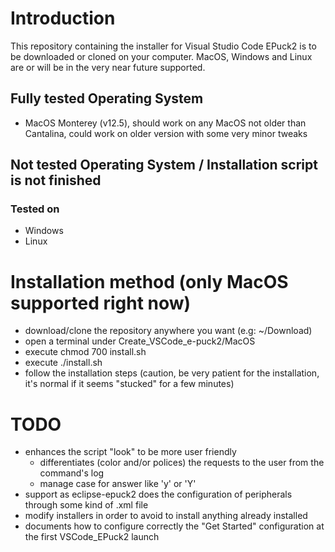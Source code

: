 # Introduction
This repository containing the installer for Visual Studio Code EPuck2 is to be downloaded or cloned on your computer.
MacOS, Windows and Linux are or will be in the very near future supported.  

## Fully tested Operating System
- MacOS Monterey (v12.5), should work on any MacOS not older than Cantalina, could work on older version with some very minor tweaks

## Not tested Operating System / Installation script is not finished
### Tested on
- Windows
- Linux

# Installation method (only MacOS supported right now)
- download/clone the repository anywhere you want (e.g: ~/Download)
- open a terminal under Create_VSCode_e-puck2/MacOS
- execute chmod 700 install.sh
- execute ./install.sh 
- follow the installation steps (caution, be very patient for the installation, it's normal if it seems "stucked" for a few minutes) 

# TODO
- enhances the script "look" to be more user friendly 
   - differentiates (color and/or polices) the requests to the user from the command's log
   - manage case for answer like 'y' or 'Y'
- support as eclipse-epuck2 does the configuration of peripherals through some kind of .xml file
- modify installers in order to avoid to install anything already installed
- documents how to configure correctly the "Get Started" configuration at the first VSCode_EPuck2 launch
